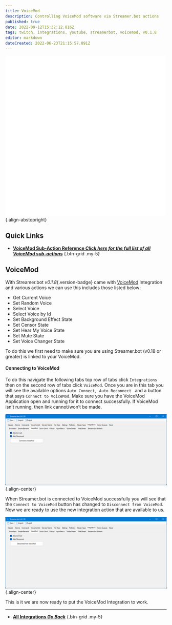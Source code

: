 ```yaml
---
title: VoiceMod
description: Controlling VoiceMod software via Streamer.bot actions
published: true
date: 2022-09-12T15:32:12.816Z
tags: twitch, integrations, youtube, streamerbot, voicemod, v0.1.8
editor: markdown
dateCreated: 2022-06-23T21:15:57.891Z
---
```


![voicemod-logo.png](/logos/voicemod.png){.align-abstopright}
## Quick Links

- [<i class="mdi mdi-lightning-bolt-outline text--voicemod"></i> **VoiceMod Sub-Action Reference *Click here for the full list of all VoiceMod sub-actions***](/en/Sub-Actions/VoiceMod)
{.btn-grid .my-5}

## VoiceMod
With Streamer.bot *v0.1.8*{.version-badge} came with [VoiceMod](https://www.voicemod.net/) Integration and various actions we can use this  includes those listed below:
- Get Current Voice
- Set Random Voice
- Select Voice
- Select Voice by Id
- Set Background Effect State
- Set Censor State
- Set Hear My Voice State
- Set Mute State
- Set Voice Changer State

To do this we first need to make sure you are using Streamer.bot (v0.18 or greater) is linked to your VoiceMod.


#### Connecting to VoiceMod
To do this navigate the following tabs top row of tabs click `Integrations` then on the second row of tabs click `VoiceMod`. Once you are in this tab you will see the available options `Auto Connect, Auto Reconnect ` and a button that says `Connect to VoiceMod`.  Make sure you have the VoiceMod Application open and running for it to connect successfully. If VoiceMod isn’t running, then link cannot/won’t be made.

![connect-to-voicemod.png](/voicemod/connect-to-voicemod.png){.align-center}


When Streamer.bot is connected to VoiceMod successfully you will see that the `Connect to VoiceMod` button has changed to `Disconnect from VoiceMod`. Now we are ready to use the new integration action that are available to us.


![disconnect-from-voicemod.png](/voicemod/disconnect-from-voicemod.png){.align-center}

This is it we are now ready to put the VoiceMod Integration to work.

---

- [<i class="mdi mdi-chevron-left"></i> **All Integrations *Go Back***](/en/Integrations)
{.btn-grid .my-5}